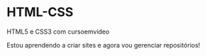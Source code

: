 # HTML-CSS
 HTML5 e CSS3 com cursoemvideo

Estou aprendendo a criar sites e agora vou gerenciar repositórios!